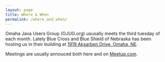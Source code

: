 ```yaml
---
layout: page
title: Where & When
permalink: /where_and_when/
---
```


Omaha Java Users Group (OJUG.org) ususally meets the third tuesday of each month.   Lately Blue Cross and Blue Shield of Nebraska has been hosting us
in their building at [1919 Aksarben Drive, Omaha, NE](https://www.google.com/maps?f=q&hl=en&q=1919+Aksarben+Drive,+Omaha,+NE,+68106,+us).

Meetings are usually annouced both here and on [Meetup.com](https://www.meetup.com/omahajava/).

